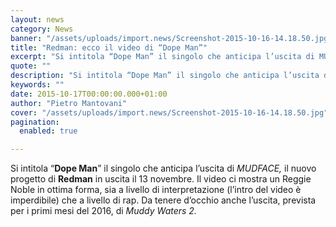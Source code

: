 ```yaml
---
layout: news
category: News
banner: "/assets/uploads/import.news/Screenshot-2015-10-16-14.18.50.jpg"
title: "Redman: ecco il video di “Dope Man”"
excerpt: "Si intitola “Dope Man” il singolo che anticipa l’uscita di MUDFACE, il nuovo progetto di Redman in uscita il 13 novembre. Il video ci mostra un Reggie Noble in ottima forma, sia a livello di interpretazione (l’intro del video è imperdibile) che a livello di rap. Da tenere d’occhio anche l’uscita, prevista per i primi [&hellip"
quote: ""
description: "Si intitola “Dope Man” il singolo che anticipa l’uscita di MUDFACE, il nuovo progetto di Redman in uscita il 13 novembre. Il video ci mostra un Reggie Noble in ottima forma, sia a livello di interpretazione (l’intro del video è imperdibile) che a livello di rap. Da tenere d’occhio anche l’uscita, prevista per i primi [&hellip"
keywords: ""
date: 2015-10-17T00:00:00.000+01:00
author: "Pietro Mantovani"
cover: "/assets/uploads/import.news/Screenshot-2015-10-16-14.18.50.jpg"
pagination:
  enabled: true

---
```


[](https://hotmc.com/wp-content/uploads/2015/10/Screenshot-2015-10-16-14.18.50.jpg)

Si intitola “**Dope Man**” il singolo che anticipa l’uscita di _MUDFACE,_ il nuovo progetto di **Redman** in uscita il 13 novembre. Il video ci mostra un Reggie Noble in ottima forma, sia a livello di interpretazione (l’intro del video è imperdibile) che a livello di rap. Da tenere d’occhio anche l’uscita, prevista per i primi mesi del 2016, di _Muddy Waters 2._